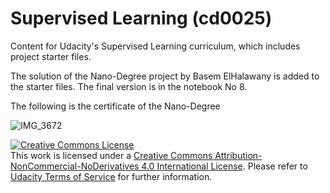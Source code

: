 # Supervised Learning (cd0025)

 Content for Udacity's Supervised Learning curriculum, which includes project starter files.
 
The solution of the Nano-Degree project by Basem ElHalawany is added to the starter files. The final version is in the notebook  No 8.


The following is the certificate of the Nano-Degree

![IMG_3672](https://user-images.githubusercontent.com/13788841/170387999-0d827d3b-c29a-401f-a586-48231846858c.jpg)


 <a rel="license" href="http://creativecommons.org/licenses/by-nc-nd/4.0/"><img alt="Creative Commons License" style="border-width:0" src="https://i.creativecommons.org/l/by-nc-nd/4.0/88x31.png" /></a><br />This work is licensed under a <a rel="license" href="http://creativecommons.org/licenses/by-nc-nd/4.0/">Creative Commons Attribution-NonCommercial-NoDerivatives 4.0 International License</a>. Please refer to [Udacity Terms of Service](https://www.udacity.com/legal) for further information.
